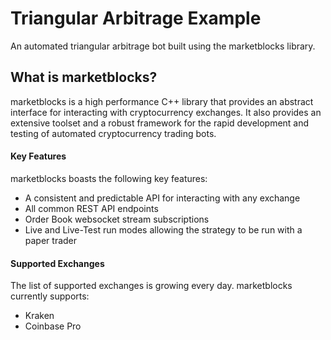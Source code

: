 # Triangular Arbitrage Example
An automated triangular arbitrage bot built using the marketblocks library.

## What is marketblocks?
marketblocks is a high performance C++ library that provides an abstract interface for interacting with cryptocurrency exchanges. It also provides an extensive toolset and a robust framework for the rapid development and testing of automated cryptocurrency trading bots. 

#### Key Features
marketblocks boasts the following key features:
  - A consistent and predictable API for interacting with any exchange
  - All common REST API endpoints
  - Order Book websocket stream subscriptions
  - Live and Live-Test run modes allowing the strategy to be run with a paper trader

#### Supported Exchanges
The list of supported exchanges is growing every day. marketblocks currently supports:
  - Kraken
  - Coinbase Pro

